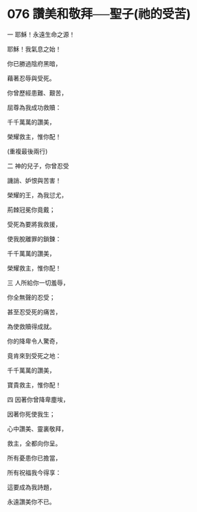 # 076 讚美和敬拜──聖子(祂的受苦)

一 耶穌！永遠生命之源！

耶穌！我氣息之始！

你已勝過陰府黑暗，

藉著忍辱與受死。

你曾歷經患難、艱苦，

屈尊為我成功救贖：

千千萬萬的讚美，

榮耀救主，惟你配！

(重複最後兩行)

二 神的兒子，你曾忍受

譏誚、妒恨與苦害！

榮耀的王，為我愆尤，

荊棘冠冕你竟戴；

受死為要將我救援，

使我脫離罪的鎖鍊：

千千萬萬的讚美，

榮耀救主，惟你配！

三 人所給你一切羞辱，

你全無聲的忍受；

甚至忍受死的痛苦，

為使救贖得成就。

你的降卑令人驚奇，

竟肯來到受死之地：

千千萬萬的讚美，

寶貴救主，惟你配！

四 因著你曾降卑塵埃，

因著你死使我生；

心中讚美、靈裏敬拜，

救主，全都向你呈。

所有憂患你已擔當，

所有祝福我今得享：

這要成為我詩題，

永遠讚美你不已。

